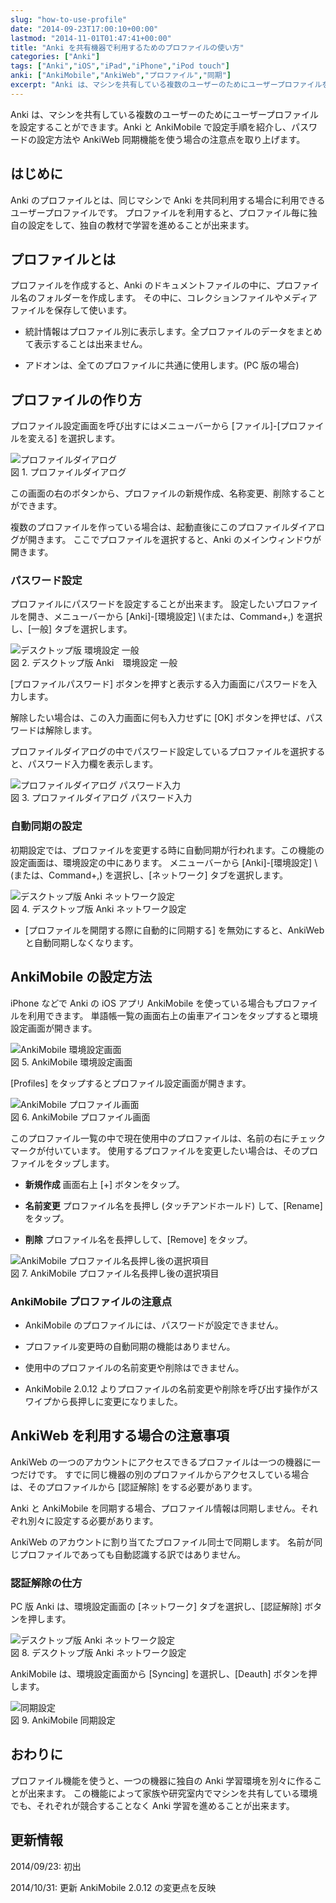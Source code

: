 ```yaml
---
slug: "how-to-use-profile"
date: "2014-09-23T17:00:10+00:00"
lastmod: "2014-11-01T01:47:41+00:00"
title: "Anki を共有機器で利用するためのプロファイルの使い方"
categories: ["Anki"]
tags: ["Anki","iOS","iPad","iPhone","iPod touch"]
anki: ["AnkiMobile","AnkiWeb","プロファイル","同期"]
excerpt: "Anki は、マシンを共有している複数のユーザーのためにユーザープロファイルを設定することができます。Anki と AnkiMobile で設定手順を紹介し、パスワードの設定方法や AnkiWeb 同期機能を使う場合の注意点を取り上げます。How to use User Profile for Anki."
---
```

<p>Anki は、マシンを共有している複数のユーザーのためにユーザープロファイルを設定することができます。Anki と AnkiMobile で設定手順を紹介し、パスワードの設定方法や AnkiWeb 同期機能を使う場合の注意点を取り上げます。</p>
<div class="sect1">
<h2 id="はじめに">はじめに</h2>
<div class="sectionbody">
<p>Anki のプロファイルとは、同じマシンで Anki を共同利用する場合に利用できるユーザープロファイルです。
プロファイルを利用すると、プロファイル毎に独自の設定をして、独自の教材で学習を進めることが出来ます。</p>
</div>
</div>
<div class="sect1">
<h2 id="プロファイルとは">プロファイルとは</h2>
<div class="sectionbody">
<p>プロファイルを作成すると、Anki のドキュメントファイルの中に、プロファイル名のフォルダーを作成します。
その中に、コレクションファイルやメディアファイルを保存して使います。</p>
<div class="ulist"><ul>
<li>
<p>
統計情報はプロファイル別に表示します。全プロファイルのデータをまとめて表示することは出来ません。
</p>
</li>
<li>
<p>
アドオンは、全てのプロファイルに共通に使用します。(PC 版の場合)
</p>
</li>
</ul></div>
</div>
</div>
<div class="sect1">
<h2 id="プロファイルの作り方">プロファイルの作り方</h2>
<div class="sectionbody">
<p>プロファイル設定画面を呼び出すにはメニューバーから [ファイル]-[プロファイルを変える] を選択します。</p>
<div class="imageblock">
<div class="content">
<img src="/images/profile-dialog.png" alt="プロファイルダイアログ">
</div>
<div class="title">図 1. プロファイルダイアログ</div>
</div>
<p>この画面の右のボタンから、プロファイルの新規作成、名称変更、削除することができます。</p>
<p>複数のプロファイルを作っている場合は、起動直後にこのプロファイルダイアログが開きます。
ここでプロファイルを選択すると、Anki のメインウィンドウが開きます。</p>
<div class="sect2">
<h3 id="パスワード設定">パスワード設定</h3>
<p>プロファイルにパスワードを設定することが出来ます。
設定したいプロファイルを開き、メニューバーから [Anki]-[環境設定] \(または、Command+,) を選択し、[一般] タブを選択します。</p>
<div class="imageblock">
<div class="content">
<img src="/images/profile-password-setting.png" alt="デスクトップ版 環境設定 一般">
</div>
<div class="title">図 2. デスクトップ版 Anki　環境設定 一般</div>
</div>
<p>[プロファイルパスワード] ボタンを押すと表示する入力画面にパスワードを入力します。</p>
<p>解除したい場合は、この入力画面に何も入力せずに [OK] ボタンを押せば、パスワードは解除します。</p>
<p>プロファイルダイアログの中でパスワード設定しているプロファイルを選択すると、パスワード入力欄を表示します。</p>
<div class="imageblock">
<div class="content">
<img src="/images/profile-dialog.png" alt="プロファイルダイアログ パスワード入力">
</div>
<div class="title">図 3. プロファイルダイアログ パスワード入力</div>
</div>
</div>
<div class="sect2">
<h3 id="自動同期の設定">自動同期の設定</h3>
<p>初期設定では、プロファイルを変更する時に自動同期が行われます。この機能の設定画面は、環境設定の中にあります。
メニューバーから [Anki]-[環境設定] \(または、Command+,) を選択し、[ネットワーク] タブを選択します。</p>
<div class="imageblock">
<div class="content">
<img src="/images/sync-settings.png" alt="デスクトップ版 Anki ネットワーク設定">
</div>
<div class="title">図 4. デスクトップ版 Anki ネットワーク設定</div>
</div>
<div class="ulist"><ul>
<li>
<p>
[プロファイルを開閉する際に自動的に同期する] を無効にすると、AnkiWeb と自動同期しなくなります。
</p>
</li>
</ul></div>
</div>
</div>
</div>
<div class="sect1">
<h2 id="ankimobile_の設定方法">AnkiMobile の設定方法</h2>
<div class="sectionbody">
<p>iPhone などで Anki の iOS アプリ AnkiMobile を使っている場合もプロファイルを利用できます。
 単語帳一覧の画面右上の歯車アイコンをタップすると環境設定画面が開きます。</p>
<div class="imageblock">
<div class="content">
<img src="/images/how-to-ankimobile-preferences.png" alt="AnkiMobile 環境設定画面">
</div>
<div class="title">図 5. AnkiMobile 環境設定画面</div>
</div>
<p>[Profiles] をタップするとプロファイル設定画面が開きます。</p>
<div class="imageblock">
<div class="content">
<img src="/images/profile-ankimobile-screen2013.png" alt="AnkiMobile プロファイル画面">
</div>
<div class="title">図 6. AnkiMobile プロファイル画面</div>
</div>
<p>このプロファイル一覧の中で現在使用中のプロファイルは、名前の右にチェックマークが付いています。
使用するプロファイルを変更したい場合は、そのプロファイルをタップします。</p>
<div class="ulist"><ul>
<li>
<p>
<strong>新規作成</strong> 画面右上 [+] ボタンをタップ。
</p>
</li>
<li>
<p>
<strong>名前変更</strong> プロファイル名を長押し (タッチアンドホールド) して、[Rename] をタップ。
</p>
</li>
<li>
<p>
<strong>削除</strong> プロファイル名を長押しして、[Remove] をタップ。
</p>
</li>
</ul></div>
<div class="imageblock">
<div class="content">
<img src="/images/profile-ankimobile-rename.png" alt="AnkiMobile プロファイル名長押し後の選択項目">
</div>
<div class="title">図 7. AnkiMobile プロファイル名長押し後の選択項目</div>
</div>
<div class="sect2">
<h3 id="ankimobile_プロファイルの注意点">AnkiMobile プロファイルの注意点</h3>
<div class="ulist"><ul>
<li>
<p>
AnkiMobile のプロファイルには、パスワードが設定できません。
</p>
</li>
<li>
<p>
プロファイル変更時の自動同期の機能はありません。
</p>
</li>
<li>
<p>
使用中のプロファイルの名前変更や削除はできません。
</p>
</li>
<li>
<p>
AnkiMobile 2.0.12 よりプロファイルの名前変更や削除を呼び出す操作がスワイプから長押しに変更になりました。
</p>
</li>
</ul></div>
</div>
</div>
</div>
<div class="sect1">
<h2 id="ankiweb_を利用する場合の注意事項">AnkiWeb を利用する場合の注意事項</h2>
<div class="sectionbody">
<p>AnkiWeb の一つのアカウントにアクセスできるプロファイルは一つの機器に一つだけです。
すでに同じ機器の別のプロファイルからアクセスしている場合は、そのプロファイルから [認証解除] をする必要があります。</p>
<p>Anki と AnkiMobile を同期する場合、プロファイル情報は同期しません。それぞれ別々に設定する必要があります。</p>
<p>AnkiWeb のアカウントに割り当てたプロファイル同士で同期します。
名前が同じプロファイルであっても自動認識する訳ではありません。</p>
<div class="sect2">
<h3 id="認証解除の仕方">認証解除の仕方</h3>
<p>PC 版 Anki は、環境設定画面の [ネットワーク] タブを選択し、[認証解除] ボタンを押します。</p>
<div class="imageblock">
<div class="content">
<img src="/images/sync-settings.png" alt="デスクトップ版 Anki ネットワーク設定">
</div>
<div class="title">図 8. デスクトップ版 Anki ネットワーク設定</div>
</div>
<p>AnkiMobile は、環境設定画面から [Syncing] を選択し、[Deauth] ボタンを押します。</p>
<div class="imageblock">
<div class="content">
<img src="/images/sync-am-pref-sync.png" alt="同期設定">
</div>
<div class="title">図 9. AnkiMobile 同期設定</div>
</div>
</div>
</div>
</div>
<div class="sect1">
<h2 id="おわりに">おわりに</h2>
<div class="sectionbody">
<p>プロファイル機能を使うと、一つの機器に独自の Anki 学習環境を別々に作ることが出来ます。
この機能によって家族や研究室内でマシンを共有している環境でも、それぞれが競合することなく Anki 学習を進めることが出来ます。</p>
</div>
</div>
<div class="sect1">
<h2 id="更新情報">更新情報</h2>
<div class="sectionbody">
<p>2014/09/23: 初出</p>
<p>2014/10/31: 更新 AnkiMobile 2.0.12 の変更点を反映</p>
</div>
</div>



